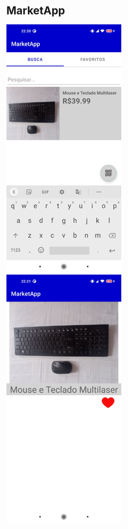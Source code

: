 # MarketApp

<img src="Screenshot_2022-03-03-22-20-54-532_com.example.marketapp.jpg" width="300"/>
<img src="Screenshot_2022-03-03-22-21-03-374_com.example.marketapp.jpg" width="300"/>
